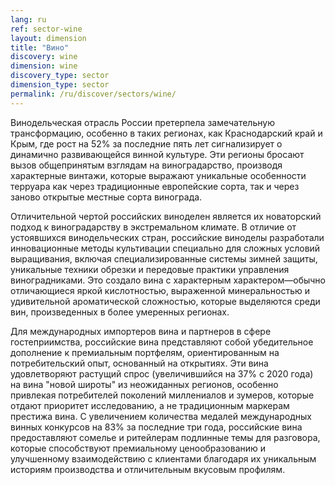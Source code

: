 ```yaml
---
lang: ru
ref: sector-wine
layout: dimension
title: "Вино"
discovery: wine
dimension: wine
discovery_type: sector
dimension_type: sector
permalink: /ru/discover/sectors/wine/
---
```


Винодельческая отрасль России претерпела замечательную трансформацию, особенно в таких регионах, как Краснодарский край и Крым, где рост на 52% за последние пять лет сигнализирует о динамично развивающейся винной культуре. Эти регионы бросают вызов общепринятым взглядам на виноградарство, производя характерные винтажи, которые выражают уникальные особенности терруара как через традиционные европейские сорта, так и через заново открытые местные сорта винограда.

Отличительной чертой российских виноделен является их новаторский подход к виноградарству в экстремальном климате. В отличие от устоявшихся винодельческих стран, российские виноделы разработали инновационные методы культивации специально для сложных условий выращивания, включая специализированные системы зимней защиты, уникальные техники обрезки и передовые практики управления виноградниками. Это создало вина с характерным характером—обычно отличающиеся яркой кислотностью, выраженной минеральностью и удивительной ароматической сложностью, которые выделяются среди вин, произведенных в более умеренных регионах.

Для международных импортеров вина и партнеров в сфере гостеприимства, российские вина представляют собой убедительное дополнение к премиальным портфелям, ориентированным на потребительский опыт, основанный на открытиях. Эти вина удовлетворяют растущий спрос (увеличившийся на 37% с 2020 года) на вина "новой широты" из неожиданных регионов, особенно привлекая потребителей поколений миллениалов и зумеров, которые отдают приоритет исследованию, а не традиционным маркерам престижа вина. С увеличением количества медалей международных винных конкурсов на 83% за последние три года, российские вина предоставляют сомелье и ритейлерам подлинные темы для разговора, которые способствуют премиальному ценообразованию и улучшенному взаимодействию с клиентами благодаря их уникальным историям производства и отличительным вкусовым профилям.
